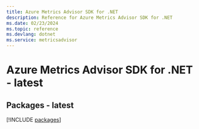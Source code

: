 ```yaml
---
title: Azure Metrics Advisor SDK for .NET
description: Reference for Azure Metrics Advisor SDK for .NET
ms.date: 02/23/2024
ms.topic: reference
ms.devlang: dotnet
ms.service: metricsadvisor
---
```

# Azure Metrics Advisor SDK for .NET - latest
## Packages - latest
[!INCLUDE [packages](metrics-advisor-index.md)]